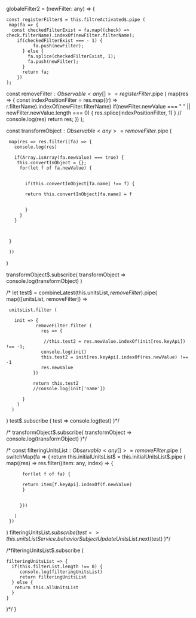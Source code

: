  globaleFilter2 = (newFilter: any) => {

    const registerFilter$ = this.filtreActivated$.pipe (
     map(fa => {
      const checkedFilterExist = fa.map((check) => check.filterName).indexOf(newFilter.filterName); 
        if(checkedFilterExist === - 1) {
              fa.push(newFilter);
          } else {
            fa.splice(checkedFilterExist, 1);
            fa.push(newFilter);
          }
          return fa;
        }) 
    );

   const removeFilter$: Observable<any[]> = registerFilter$.pipe (
    map(res => {
       const indexPositionFilter = res.map((r) => r.filterName).indexOf(newFilter.filterName)
       if(newFilter.newValue === " " || newFilter.newValue.length === 0) {
        res.splice(indexPositionFilter, 1)
       }
     //  console.log(res)
        return res;
    })
   );
   
   const transformObject$: Observable<any> = removeFilter$.pipe (
     
     map(res => res.filter((fa) => {
       console.log(res)
    
       if(Array.isArray(fa.newValue) === true) {
        this.convertInObject = {};
         for(let f of fa.newValue) {
     
        
           if(this.convertInObject[fa.name] !== f) {
            
           return this.convertInObject[fa.name] = f
    
        
           }
         }
       }
      
      
      
     }
  
     ))
   )

   transformObject$.subscribe(
    transformObject => console.log(transformObject)
   )

 /* let test$ = combineLatest(this.unitsList$, removeFilter$).pipe(
     map(([unitsList, removeFilter]) => 
     
     unitsList.filter (

       init => {
               removeFilter.filter (
                 res => {
                  
                  //this.test2 = res.newValue.indexOf(init[res.keyApi]) !== -1;
                 console.log(init)
                 this.test2 = init[res.keyApi].indexOf(res.newValue) !== -1 
                 res.newValue   
              })

              return this.test2
              //console.log(init['name'])
           
          }
        )
      )
   )
   test$.subscribe (
    test => console.log(test)
   )*/


  /* transformObject$.subscribe(
    transformObject => console.log(transformObject)
   )*/
 
  /* const filteringUnitsList$: Observable<any[]> = removeFilter$.pipe (
     switchMap(fa =>  {
       return this.initialUnitsList$ = this.initialUnitsList$.pipe (
         map((res) => res.filter((item: any, index) => {
       
           
          for(let f of fa) {
          
          return item[f.keyApi].indexOf(f.newValue)
          }
         
     
         }))
         
       )
     })
   )
   filteringUnitsList$.subscribe (
     test => this.unitsListService.behaviorSubjectUpdateUnitsList$.next(test)
   )*/




   /*filteringUnitsList$.subscribe (

    filteringUnitsList => {
      if(this.filterList.length !== 0) {
         console.log(filteringUnitsList)
         return filteringUnitsList
      } else {
       return this.allUnitsList
      }
    }
   )*/
 }
